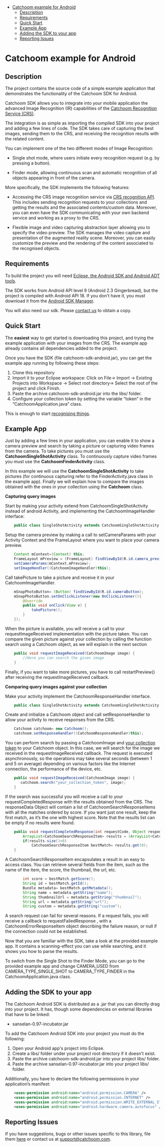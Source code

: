- [Catchoom example for Android](#catchoom-example-for-android)
	- [Description](#description)
	- [Requirements](#requirements)
	- [Quick Start](#quick-start)
	- [Example App](#example-app)
	- [Adding the SDK to your app](#adding-the-sdk-to-your-app)
	- [Reporting Issues](#reporting-issues)

Catchoom example for Android
============================

Description
-----------
The project contains the source code of a simple example application that demonstrates the functionality of the Catchoom SDK for Android.

Catchoom SDK allows you to integrate into your mobile application the advanced Image Recognition (IR) capabilities of the [Catchoom Recognition Service (CRS)](https://crs.catchoom.com/).

The integration is as simple as importing the compiled SDK into your project and adding a few lines of code. The SDK takes care of capturing the best images, sending them to the CRS, and receiving the recognition results with the related content.

You can implement one of the two different modes of Image Recognition:

* Single shot mode, where users initiate every recognition request (e.g. by pressing a button).

* Finder mode, allowing continuous scan and automatic recognition of all objects appearing in front of the camera.

More specifically, the SDK implements the following features:

* Accessing the CRS image recognition service via [CRS recognition API](http://catchoom.com/documentation/api/recognition/). This includes sending recognition requests to your collections and getting the results and the associated contents/custom data. Moreover, you can even have the SDK communicating with your own backend service and working as a proxy to the CRS.

* Flexible image and video capturing abstraction layer allowing you to specify the video preview. The SDK manages the video capture and presentation of the augmented reality scene. Moreover, you can easily customize the preview and the rendering of the content associated to the recognised objects.

Requirements
------------
To build the project you will need [Eclipse, the Android SDK and Android ADT tools](http://developer.android.com/sdk/index.html).

The SDK works from Android API level 9 (Android 2.3 Gingerbread), but the project is compiled with Android API 18. If you don’t have it, you must download it from the [Android SDK Manager](http://developer.android.com/tools/help/sdk-manager.html).
  
You will also need our sdk. Please [contact us](http://catchoom.com/contact/?message=Hi%20Catchoom,%0D%0DI%20am%20interested%20in%20getting%20the%20Catchoom%20SDK%20for%20Android) to obtain a copy.

Quick Start
-----------
The **easiest** way to get started is downloading this project, and trying the example application with your images from the CRS. The example app already contains all dependencies added to the project.

Once you have the SDK (file catchoom-sdk-android.jar), you can get the example app running by following these steps:

1. Clone this repository
2. Import it to your Eclipse workspace:  Click on File-> Import -> Existing Projects into Workspace -> Select root directory-> Select the root of the project and click Finish.
3. Paste the archive catchoom-sdk-android.jar into the libs/ folder.
4. Configure your collection token by setting the variable “token” in the “CatchoomApplication.java” class.

This is enough to start [recognising things](http://catchoom.com/documentation/what-kind-of-objects-do-we-recognize/).

Example App
-----------
Just by adding a few lines in your application, you can enable it to show a camera preview and search by taking a picture or capturing video frames from the camera.  To take pictures you must use the **CatchoomSingleShotActivity** class. To continuously capture video frames you must use the **CatchoomFinderActivity** class.

In this example we will use the **CatchoomSingleShotActivity** to take pictures (for continuous capturing refer to the FinderActivity.java class in the example app). Finally we will explain how to compare the images obtained with the ones in your collection using the **Catchoom** class.


**Capturing query images**

Start by making your activity extend from CatchoomSingleShotActivity instead of android Activity, and implementing the CatchoomImageHandler interface:

```java
    public class SingleShotActivity extends CatchoomSingleShotActivity implements CatchoomImageHandler,CatchoomResponseHandler
``` 
Setup the camera preview by making a call to setCameraParams with your Activity Context and the FrameLayout where you want to place your camera preview.
```java
    Context mContext=(Context) this;
    FrameLayout mPreview = (FrameLayout) findViewById(R.id.camera_preview); 
    setCameraParams(mContext,mPreview);
    setImageHandler((CatchoomImageHandler)this);
```
Call takePicture to take a picture and receive it in your CatchoomImageHandler. 
```java
    mSnapPhotoButton= (Button) findViewById(R.id.cameraButton);
    mSnapPhotoButton.setOnClickListener(new OnClickListener(){
        @Override
        public void onClick(View v) {
            takePicture();
        }
    });
```
When the picture is available, you will receive a call to your requestImageReceived implementation with the picture taken. You can compare the given picture against your collection by calling the function search using a Catchoom object, as we will explain in the next section
```java
    public void requestImageReceived(CatchoomImage image) {
        //Here you can search the given image 
    }
```
Finally, if you want to take more pictures, you have to call restartPreview()  after receiving the requestImageReceived callback.

**Comparing query images against your collection**

Make your activity implement the CatchoomResponseHandler interface. 
```java
    public class SingleShotActivity extends CatchoomSingleShotActivity implements CatchoomImageHandler,CatchoomResponseHandler
```
Create and initialize a Catchoom object and call setResponseHandler to allow your activity to receive responses from the CRS.
```java
    Catchoom catchoom= new Catchoom();
    catchoom.setResponseHandler((CatchoomResponseHandler)this);
```
You can perform search by passing a CatchoomImage and [your collection token](http://catchoom.com/documentation/where-do-i-get-my-token) to your Catchoom object. In this case, we will search for the image we received in the requestImageReceived callback. The request is executed asynchronously, so the operations may take several seconds (between 1 and 5 on average) depending on various factors like the Internet connection, the performance of the device, etc. 
```java
    public void requestImageReceived(CatchoomImage image) {
       catchoom.search("your_collection_token", image);
    } 
```
If the search was successful you will receive a call to your requestCompletedResponse with the results obtained from the CRS. The responseData Object will contain a list of CatchoomSearchResponseItems with all the matches ordered by score. If you want just one result, keep the first match, as it’s the one with highest score. Note that the results list can be empty if no results were found.
```java
    public void requestCompletedResponse(int requestCode, Object responseData) {
        ArrayList<CatchoomSearchResponseItem> results = (ArrayList<CatchoomSearchResponseItem>) responseData;
        if(results.size()>0)
            CatchoomSearchResponseItem bestMatch= results.get(0);
    }
```
A CatchoomSearchResponseItem encapsulates a result in an easy to access class. You can retrieve several fields from the item, such as the name of the item, the score, the thumbnail, the url, etc.
```java
        int score = bestMatch.getScore();
        String id = bestMatch.getId();
        Bundle metadata= bestMatch.getMetadata();
        String name = metadata.getString("name");
        String thumbnailUrl = metadata.getString("thumbnail");
        String url = metadata.getString("url");
        String custom = metadata.getString("custom");
```
A search request can fail for several reasons. If a request fails, you will receive a callback to requestFailedResponse , with a CatchoomErrorResponseItem object describing the failure reason, or null if the connection could not be established.

Now that you are familiar with the SDK, take a look at the provided example app. It contains a scanning-effect you can use while searching, and it shows you how to parse the results.

To switch from the Single Shot to the Finder Mode, you can go to the provided example app and change CAMERA_USED from CAMERA_TYPE_SINGLE_SHOT to CAMERA_TYPE_FINDER in the  CatchoomApplication.java class.

Adding the SDK to your app
--------------------------
The Catchoom Android SDK is distributed as a .jar that you can directly drag into your project. It has, though some dependencies on external libraries that have to be linked:

* sanselan-0.97-incubator.jar

To add the Catchoom Android SDK into your project you must do the following:

1. Open your Android app's project into Eclipse.
2. Create a libs/ folder under your project root directory if it doesn't exist.
3. Paste the archive catchoom-sdk-android.jar into your project libs/ folder.
4. Paste the archive sanselan-0.97-incubator.jar into your project libs/ folder.

Additionally, you have to declare the following permissions in your application’s manifest:
```xml
    <uses-permission android:name="android.permission.CAMERA" />
    <uses-permission android:name="android.permission.INTERNET" />
    <uses-permission android:name="android.permission.WRITE_EXTERNAL_STORAGE" />
    <uses-permission android:name="android.hardware.camera.autofocus" />
```
Reporting Issues
----------------
If you have suggestions, bugs or other issues specific to this library, file them [here](https://github.com/Catchoom/catchoom-sdk-ios/issues) or contact us at [support@catchoom.com](mailto:support@catchoom.com).

